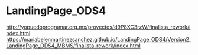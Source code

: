 # LandingPage_ODS4

http://yopuedoprogramar.org.mx/proyectos/d9P8XC3rzW/finalista_rework/index.html
https://mariabelenmartinezsanchez.github.io/LandingPage_ODS4/Version2_LandingPage_ODS4_MBMS/finalista-rework/index.html
